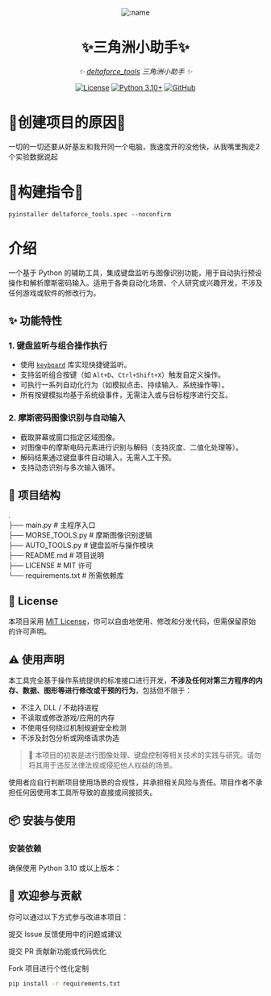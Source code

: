 <div align="center">

![:name](https://count.getloli.com/@deltaforce_tools?name=deltaforce_tools&theme=capoo-1&padding=6&offset=0&align=top&scale=1&pixelated=1&darkmode=auto)

# ✨三角洲小助手✨

_✨ [deltaforce_tools]([https://github.com/AstrBotDevs/AstrBot](https://github.com/windhide/deltaforce_tools)) 三角洲小助手 ✨_  

[![License](https://img.shields.io/badge/License-MIT-green.svg)](https://opensource.org/licenses/MIT)
[![Python 3.10+](https://img.shields.io/badge/Python-3.10%2B-blue.svg)](https://www.python.org/)
[![GitHub](https://img.shields.io/badge/作者-WindHide-blue)](https://github.com/windhide)

</div>

# 🥹创建项目的原因🥹

一切的一切还要从好基友和我开同一个电脑，我速度开的没他快，从我嘴里掏走2个实验数据说起

# 🔨构建指令🔨
```shell
pyinstaller deltaforce_tools.spec --noconfirm
```

# 介绍

一个基于 Python 的辅助工具，集成键盘监听与图像识别功能，用于自动执行预设操作和解析摩斯密码输入。适用于各类自动化场景、个人研究或兴趣开发，不涉及任何游戏或软件的修改行为。

## ✨ 功能特性

### 1. 键盘监听与组合操作执行
- 使用 [`keyboard`](https://github.com/boppreh/keyboard) 库实现快捷键监听。
- 支持监听组合按键（如 `Alt+D`、`Ctrl+Shift+X`）触发自定义操作。
- 可执行一系列自动化行为（如模拟点击、持续输入、系统操作等）。
- 所有按键模拟均基于系统级事件，无需注入或与目标程序进行交互。

### 2. 摩斯密码图像识别与自动输入
- 截取屏幕或窗口指定区域图像。
- 对图像中的摩斯电码元素进行识别与解码（支持灰度、二值化处理等）。
- 解码结果通过键盘事件自动输入，无需人工干预。
- 支持动态识别与多次输入循环。

## 📁 项目结构
. <br>
├── main.py # 主程序入口 <br>
├── MORSE_TOOLS.py # 摩斯图像识别逻辑 <br>
├── AUTO_TOOLS.py # 键盘监听与操作模块 <br>
├── README.md # 项目说明 <br>
├── LICENSE # MIT 许可 <br>
└── requirements.txt # 所需依赖库


## 🧾 License

本项目采用 [MIT License](LICENSE)，你可以自由地使用、修改和分发代码，但需保留原始的许可声明。

## ⚠️ 使用声明

本工具完全基于操作系统提供的标准接口进行开发，**不涉及任何对第三方程序的内存、数据、图形等进行修改或干预的行为**，包括但不限于：
- 不注入 DLL / 不劫持进程
- 不读取或修改游戏/应用的内存
- 不使用任何绕过机制规避安全检测
- 不涉及封包分析或网络请求伪造

> 📌 本项目的初衷是进行图像处理、键盘控制等相关技术的实践与研究。请勿将其用于违反法律法规或侵犯他人权益的场景。

使用者应自行判断项目使用场景的合规性，并承担相关风险与责任。项目作者不承担任何因使用本工具所导致的直接或间接损失。

## 📦 安装与使用

### 安装依赖

确保使用 Python 3.10 或以上版本：

## 🙌 欢迎参与贡献
你可以通过以下方式参与改进本项目：

提交 Issue 反馈使用中的问题或建议

提交 PR 贡献新功能或代码优化

Fork 项目进行个性化定制

```bash
pip install -r requirements.txt
